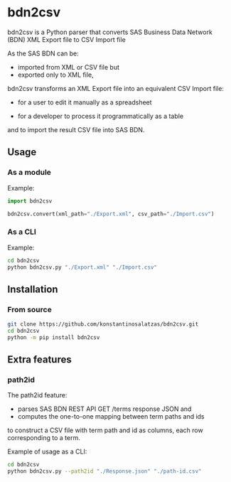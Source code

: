 # bdn2csv

bdn2csv is a Python parser that converts SAS Business Data Network (BDN) XML Export file to CSV Import file

As the SAS BDN can be:

* imported from XML or CSV file but
* exported only to XML file,

bdn2csv transforms an XML Export file into an equivalent CSV Import file:

* for a user to edit it manually as a spreadsheet

* for a developer to process it programmatically as a table

and to import the result CSV file into SAS BDN.

## Usage

### As a module

Example:

```py
import bdn2csv

bdn2csv.convert(xml_path="./Export.xml", csv_path="./Import.csv")
```

### As a CLI

Example:

```sh
cd bdn2csv
python bdn2csv.py "./Export.xml" "./Import.csv"
```

## Installation

### From source

```sh
git clone https://github.com/konstantinosalatzas/bdn2csv.git
cd bdn2csv
python -m pip install bdn2csv
```

## Extra features

### path2id

The path2id feature:

* parses SAS BDN REST API GET /terms response JSON and
* computes the one-to-one mapping between term paths and ids

to construct a CSV file with term path and id as columns, each row corresponding to a term.

Example of usage as a CLI:

```sh
cd bdn2csv
python bdn2csv.py --path2id "./Response.json" "./path-id.csv"
```
